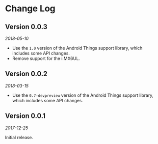 Change Log
==========

## Version 0.0.3

_2018-05-10_

 *  Use the `1.0` version of the Android Things support library, which includes some API changes.
 *  Remove support for the i.MX6UL.


## Version 0.0.2

_2018-03-15_

 *  Use the `0.7-devpreview` version of the Android Things support library, which includes some API changes.


## Version 0.0.1

_2017-12-25_

Initial release.
